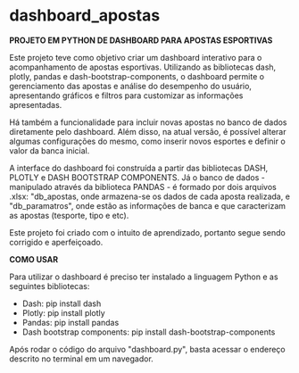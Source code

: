 # dashboard_apostas
**PROJETO EM PYTHON DE DASHBOARD PARA APOSTAS ESPORTIVAS**

Este projeto teve como objetivo criar um dashboard interativo para o acompanhamento de apostas esportivas. Utilizando as bibliotecas dash, plotly, pandas e dash-bootstrap-components, o dashboard permite o gerenciamento das apostas e análise do desempenho do usuário, apresentando gráficos e filtros para customizar as informações apresentadas.

Há também a funcionalidade para incluir novas apostas no banco de dados diretamente pelo dashboard. Além disso, na atual versão, é possível alterar algumas configurações do mesmo, como inserir novos esportes e definir o valor da banca inicial.

A interface do dashboard foi construída a partir das bibliotecas DASH, PLOTLY e DASH BOOTSTRAP COMPONENTS. Já o banco de dados - manipulado através da biblioteca PANDAS - é formado por dois arquivos .xlsx: "db_apostas, onde armazena-se os dados de cada aposta realizada, e "db_paramatros", onde estão as informações de banca e que caracterizam as apostas (tesporte, tipo e etc).

Este projeto foi criado com o intuito de aprendizado, portanto segue sendo corrigido e aperfeiçoado. 

**COMO USAR**

Para utilizar o dashboard é preciso ter instalado a linguagem Python e as seguintes bibliotecas: 

- Dash: pip install dash
- Plotly: pip install plotly
- Pandas: pip install pandas
- Dash bootstrap components: pip install dash-bootstrap-components

Após rodar o código do arquivo "dashboard.py", basta acessar o endereço descrito no terminal em um navegador. 